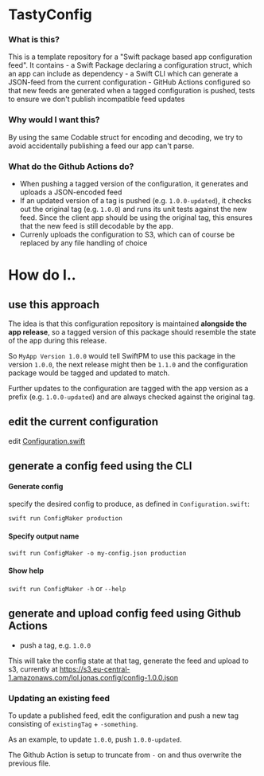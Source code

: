 # TastyConfig

### What is this?
This is a template repository for a "Swift package based app configuration feed". 
It contains
    - a Swift Package declaring a configuration struct, which an app can include as dependency
    - a Swift CLI which can generate a JSON-feed from the current configuration
    - GitHub Actions configured so that new feeds are generated when a tagged configuration is pushed, tests to ensure we don't publish incompatible feed updates

### Why would I want this?
By using the same Codable struct for encoding and decoding, we try to avoid accidentally publishing a feed our app can't parse.

### What do the Github Actions do?
- When pushing a tagged version of the configuration, it generates and uploads a JSON-encoded feed
- If an updated version of a tag is pushed (e.g. `1.0.0-updated`), it checks out the original tag (e.g. `1.0.0`) and runs its unit tests against the new feed. Since the client app should be using the original tag, this ensures that the new feed is still decodable by the app.
- Currenly uploads the configuration to S3, which can of course be replaced by any file handling of choice

# How do I..

## use this approach

The idea is that this configuration repository is maintained **alongside the app release**, so a tagged version of this package should resemble the state of the app during this release.

So `MyApp Version 1.0.0` would tell SwiftPM to use this package in the version `1.0.0`, the next release might then be `1.1.0` and the configuration package would be tagged and updated to match. 

Further updates to the configuration are tagged with the app version as a prefix (e.g. `1.0.0-updated`) and are always checked against the original tag.

## edit the current configuration
edit [Configuration.swift](Sources/TastyConfig/Configuration.swift)

## generate a config feed using the CLI

#### Generate config

specify the desired config to produce, as defined in `Configuration.swift`:

`swift run ConfigMaker production`

#### Specify output name
`swift run ConfigMaker -o my-config.json production`

#### Show help
`swift run ConfigMaker -h` or `--help`

## generate and upload config feed using Github Actions

- push a tag, e.g. `1.0.0`

This will take the config state at that tag, generate the feed and upload to s3, currently at https://s3.eu-central-1.amazonaws.com/lol.jonas.config/config-1.0.0.json

### Updating an existing feed

To update a published feed, edit the configuration and push a new tag consisting of `existingTag` + `-something`.

As an example, to update `1.0.0`, push `1.0.0-updated`.

The Github Action is setup to truncate from `-` on and thus overwrite the previous file.
